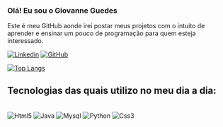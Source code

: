 ### Olá! Eu sou o Giovanne Guedes

Este é meu GitHub aonde irei postar meus projetos com o intuito de aprender e ensinar um pouco de programação para quem esteja interessado.

[![Linkedin](https://img.shields.io/badge/LinkedIn-0077B5?style=for-the-badge&logo=linkedin&logoColor=white
)](https://www.linkedin.com/in/giovanneguedes97/)
[![GitHub](https://img.shields.io/badge/GitHub-100000?style=for-the-badge&logo=github&logoColor=white)](https://www.github.com/gioguedes/)


[![Top Langs](https://github-readme-stats.vercel.app/api/top-langs/?username=gioguedes)](https://github.com/anuraghazra/github-readme-stats)

## Tecnologias das quais utilizo no meu dia a dia:

<div style="display: inline_block">
    <br/>
    <img align="center" alt="Html5" src="https://img.shields.io/badge/HTML5-E34F26?style=for-the-badge&logo=html5&logoColor=white"/>
    <img align="center" alt="Java" src="https://img.shields.io/badge/Java-ED8B00?style=for-the-badge&logo=openjdk&logoColor=white"/>
    <img align="center" alt="Mysql" src="https://img.shields.io/badge/MySQL-005C84?style=for-the-badge&logo=mysql&logoColor=white"/>
    <img align="center" alt="Python" src="https://img.shields.io/badge/Python-3776AB?style=for-the-badge&logo=python&logoColor=white"/>
    <img align="center" alt="Css3" src="https://img.shields.io/badge/CSS3-1572B6?style=for-the-badge&logo=css3&logoColor=white"/>
</div>



##
